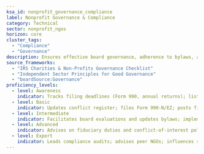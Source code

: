 ```yaml
---
ksa_id: nonprofit_governance_compliance
label: Nonprofit Governance & Compliance
category: Technical
sector: nonprofit_ngos
horizon: core
cluster_tags:
  - "Compliance"
  - "Governance"
description: Ensures effective board governance, adherence to bylaws, and timely regulatory filings to maintain public trust and legal standing.
source_frameworks:
  - "IRS Charities & Non-Profits Governance Checklist"
  - "Independent Sector Principles for Good Governance"
  - "boardSource:Governance"
proficiency_levels:
  - level: Awareness
    indicator: Tracks filing deadlines (Form 990, annual returns); lists required policies.
  - level: Basic
    indicator: Updates conflict register; files Form 990-N/EZ; posts financials online; prepares board packets and records minutes.
  - level: Intermediate
    indicator: Facilitates board evaluations and updates bylaws; implements document-retention schedule; trains staff; tracks lobbying limits.
  - level: Advanced
    indicator: Advises on fiduciary duties and conflict-of-interest policies; conducts annual governance self-assessment; addresses management letter findings.
  - level: Expert
    indicator: Leads compliance audits; advises peer NGOs; influences state policy; leads governance reform and certification (e.g., BBB Wise Giving Alliance).
---
```

